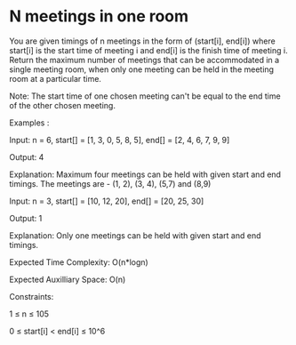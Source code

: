 # N meetings in one room

You are given timings of n meetings in the form of (start[i], end[i]) where start[i] is the start time of meeting i and end[i] is the finish time of meeting i. Return the maximum number of meetings that can be accommodated in a single meeting room, when only one meeting can be held in the meeting room at a particular time. 

Note: The start time of one chosen meeting can't be equal to the end time of the other chosen meeting.

Examples :

Input: n = 6, start[] = [1, 3, 0, 5, 8, 5], end[] =  [2, 4, 6, 7, 9, 9]

Output: 4

Explanation: Maximum four meetings can be held with given start and end timings. The meetings are - (1, 2), (3, 4), (5,7) and (8,9)

Input: n = 3, start[] = [10, 12, 20], end[] = [20, 25, 30]

Output: 1

Explanation: Only one meetings can be held with given start and end timings.

Expected Time Complexity: O(n*logn)

Expected Auxilliary Space: O(n)

Constraints:

1 ≤ n ≤ 105

0 ≤ start[i] < end[i] ≤ 10^6
